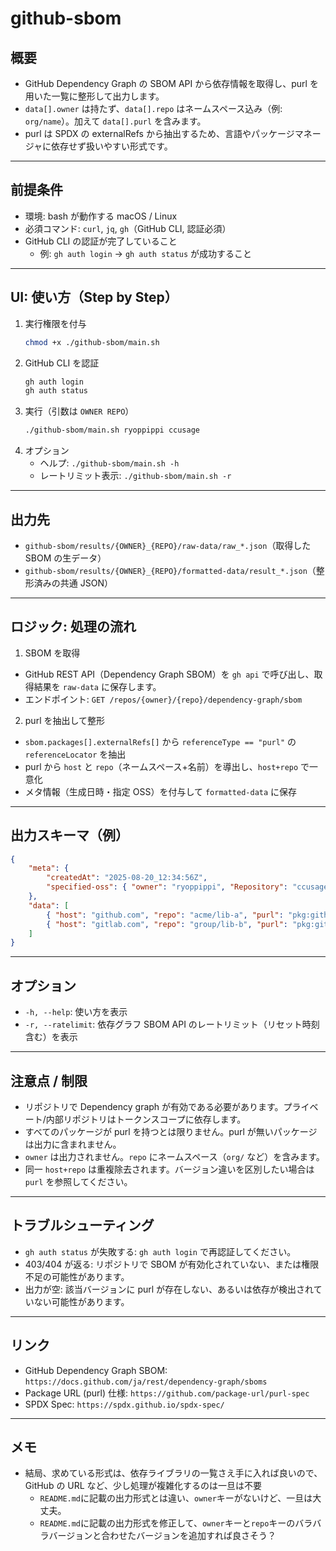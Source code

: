 # github-sbom

## 概要

- GitHub Dependency Graph の SBOM API から依存情報を取得し、purl を用いた一覧に整形して出力します。
- `data[].owner` は持たず、`data[].repo` はネームスペース込み（例: `org/name`）。加えて `data[].purl` を含みます。
- purl は SPDX の externalRefs から抽出するため、言語やパッケージマネージャに依存せず扱いやすい形式です。

---

## 前提条件

- 環境: bash が動作する macOS / Linux
- 必須コマンド: `curl`, `jq`, `gh`（GitHub CLI, 認証必須）
- GitHub CLI の認証が完了していること
  - 例: `gh auth login` → `gh auth status` が成功すること

---

## UI: 使い方（Step by Step）

1. 実行権限を付与
   ```bash
   chmod +x ./github-sbom/main.sh
   ```
2. GitHub CLI を認証
   ```bash
   gh auth login
   gh auth status
   ```
3. 実行（引数は `OWNER REPO`）
   ```bash
   ./github-sbom/main.sh ryoppippi ccusage
   ```
4. オプション
   - ヘルプ: `./github-sbom/main.sh -h`
   - レートリミット表示: `./github-sbom/main.sh -r`

---

## 出力先

- `github-sbom/results/{OWNER}_{REPO}/raw-data/raw_*.json`（取得した SBOM の生データ）
- `github-sbom/results/{OWNER}_{REPO}/formatted-data/result_*.json`（整形済みの共通 JSON）

---

## ロジック: 処理の流れ

1. SBOM を取得

- GitHub REST API（Dependency Graph SBOM）を `gh api` で呼び出し、取得結果を `raw-data` に保存します。
- エンドポイント: `GET /repos/{owner}/{repo}/dependency-graph/sbom`

2. purl を抽出して整形

- `sbom.packages[].externalRefs[]` から `referenceType == "purl"` の `referenceLocator` を抽出
- purl から `host` と `repo`（ネームスペース+名前）を導出し、`host+repo` で一意化
- メタ情報（生成日時・指定 OSS）を付与して `formatted-data` に保存

---

## 出力スキーマ（例）

```json
{
	"meta": {
		"createdAt": "2025-08-20_12:34:56Z",
		"specified-oss": { "owner": "ryoppippi", "Repository": "ccusage" }
	},
	"data": [
		{ "host": "github.com", "repo": "acme/lib-a", "purl": "pkg:github/acme/lib-a@1.2.3" },
		{ "host": "gitlab.com", "repo": "group/lib-b", "purl": "pkg:gitlab/group/lib-b@0.9.0" }
	]
}
```

---

## オプション

- `-h, --help`: 使い方を表示
- `-r, --ratelimit`: 依存グラフ SBOM API のレートリミット（リセット時刻含む）を表示

---

## 注意点 / 制限

- リポジトリで Dependency graph が有効である必要があります。プライベート/内部リポジトリはトークンスコープに依存します。
- すべてのパッケージが purl を持つとは限りません。purl が無いパッケージは出力に含まれません。
- `owner` は出力されません。`repo` にネームスペース（`org/` など）を含みます。
- 同一 `host+repo` は重複除去されます。バージョン違いを区別したい場合は `purl` を参照してください。

---

## トラブルシューティング

- `gh auth status` が失敗する: `gh auth login` で再認証してください。
- 403/404 が返る: リポジトリで SBOM が有効化されていない、または権限不足の可能性があります。
- 出力が空: 該当バージョンに purl が存在しない、あるいは依存が検出されていない可能性があります。

---

## リンク

- GitHub Dependency Graph SBOM: `https://docs.github.com/ja/rest/dependency-graph/sboms`
- Package URL (purl) 仕様: `https://github.com/package-url/purl-spec`
- SPDX Spec: `https://spdx.github.io/spdx-spec/`

---

## メモ

- 結局、求めている形式は、依存ライブラリの一覧さえ手に入れば良いので、GitHub の URL など、少し処理が複雑化するのは一旦は不要
  - `README.md`に記載の出力形式とは違い、`owner`キーがないけど、一旦は大丈夫。
  - `README.md`に記載の出力形式を修正して、`owner`キーと`repo`キーのバラバラバージョンと合わせたバージョンを追加すれば良さそう？
